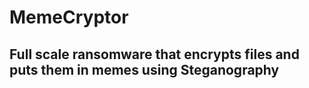 # MemeCryptor

## Full scale ransomware that encrypts files and puts them in memes using Steganography
